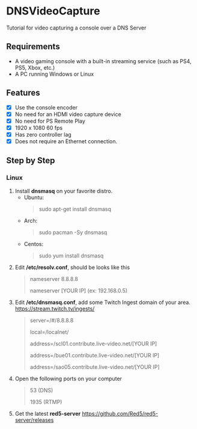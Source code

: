 # DNSVideoCapture
Tutorial for video capturing a console over a DNS Server

## Requirements
- A video gaming console with a built-in streaming service (such as PS4, PS5, Xbox, etc.)
- A PC running Windows or Linux

## Features
- [x] Use the console encoder
- [x] No need for an HDMI video capture device
- [x] No need for PS Remote Play
- [x] 1920 x 1080 60 fps
- [x] Has zero controller lag
- [x] Does not require an Ethernet connection.

## Step by Step
### Linux
1. Install **dnsmasq** on your favorite distro.
   - Ubuntu:
     > sudo apt-get install dnsmasq
   - Arch:
     > sudo pacman -Sy dnsmasq
   - Centos:
     > sudo yum install dnsmasq
2. Edit **/etc/resolv.conf**, should be looks like this
   > nameserver 8.8.8.8
   > 
   > nameserver [YOUR IP] (ex: 192.168.0.5)
   > 
3. Edit **/etc/dnsmasq.conf**, add some Twitch Ingest domain of your area. https://stream.twitch.tv/ingests/
   > server=/#/8.8.8.8
   > 
   > local=/localnet/
   > 
   > address=/scl01.contribute.live-video.net/[YOUR IP]
   > 
   > address=/bue01.contribute.live-video.net/[YOUR IP]
   > 
   > address=/sao05.contribute.live-video.net/[YOUR IP]
4. Open the following ports on your computer
   > 53 (DNS)
   > 
   > 1935 (RTMP)
5. Get the latest **red5-server** https://github.com/Red5/red5-server/releases


